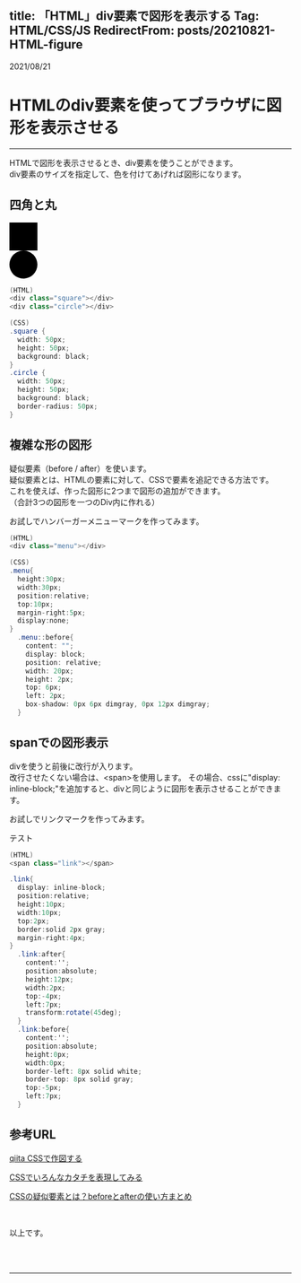 title: 「HTML」div要素で図形を表示する
Tag: HTML/CSS/JS
RedirectFrom: posts/20210821-HTML-figure
---

2021/08/21
# HTMLのdiv要素を使ってブラウザに図形を表示させる

---

HTMLで図形を表示させるとき、div要素を使うことができます。  
div要素のサイズを指定して、色を付けてあげれば図形になります。  

## 四角と丸

<div style="height:50px;width:50px;background:black;"></div>
<div style="height:50px;width:50px;background:black;border-radius:50px;"></div>

```C#
(HTML)
<div class="square"></div>
<div class="circle"></div>

(CSS)
.square {
  width: 50px;
  height: 50px;
  background: black;
}
.circle {
  width: 50px;
  height: 50px;
  background: black;
  border-radius: 50px;
}
```

## 複雑な形の図形
疑似要素（before / after）を使います。  
疑似要素とは、HTMLの要素に対して、CSSで要素を追記できる方法です。  
これを使えば、作った図形に2つまで図形の追加ができます。  
（合計3つの図形を一つのDiv内に作れる）  

お試しでハンバーガーメニューマークを作ってみます。

<div class="menu2"></div>

```C#
(HTML)
<div class="menu"></div>

(CSS)
.menu{
  height:30px;
  width:30px;
  position:relative;
  top:10px;
  margin-right:5px;
  display:none;
}
  .menu::before{
    content: "";
    display: block;
    position: relative;
    width: 20px;
    height: 2px;
    top: 6px;
    left: 2px;
    box-shadow: 0px 6px dimgray, 0px 12px dimgray;
  }
```

## spanでの図形表示
divを使うと前後に改行が入ります。  
改行させたくない場合は、\<span>を使用します。
その場合、cssに"display: inline-block;"を追加すると、divと同じように図形を表示させることができます。

お試しでリンクマークを作ってみます。

<span class="link"></span>テスト

```C#
(HTML)
<span class="link"></span>

.link{
  display: inline-block;
  position:relative;
  height:10px;
  width:10px;
  top:2px;
  border:solid 2px gray;
  margin-right:4px;
}
  .link:after{
    content:'';
    position:absolute;
    height:12px;
    width:2px;
    top:-4px;
    left:7px;
    transform:rotate(45deg);
  }
  .link:before{
    content:'';
    position:absolute;
    height:0px;
    width:0px;
    border-left: 8px solid white;
    border-top: 8px solid gray;
    top:-5px;  
    left:7px;
  }
```
## 参考URL

<span class="link"></span> [qiita CSSで作図する](https://qiita.com/yaegaki/items/a1e518d16be9b85479b4)

<span class="link"></span> [CSSでいろんなカタチを表現してみる](https://morobrand.net/mororeco/web/css/css-shape/)

<span class="link"></span> [CSSの疑似要素とは？beforeとafterの使い方まとめ](https://saruwakakun.com/html-css/basic/before-after)

<br>

以上です。

<br>
<br>

---
